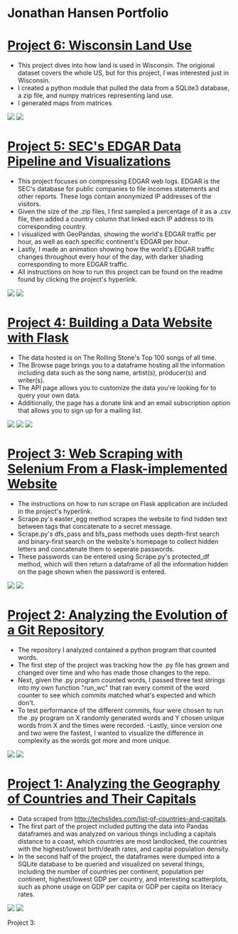 # Jonathan Hansen Portfolio

# [Project 6: Wisconsin Land Use](https://github.com/Jonnyboyy808/Wisconsin_land_use) 
- This project dives into how land is used in Wisconsin. The origional dataset covers the whole US, but for this project, I was interested just in Wisconsin. 
- I created a python module that pulled the data from a SQLite3 database, a zip file, and numpy matrices representing land use. 
- I generated maps from matrices

![](/images/Madison.png)
![](/images/city_plot.png)

# [Project 5: SEC's EDGAR Data Pipeline and Visualizations](https://github.com/Jonnyboyy808/Edgar_Data)
- This project focuses on compressing EDGAR web logs. EDGAR is the SEC's database for public companies to file incomes statements and other reports. These logs contain anonymized IP addresses of the visitors.
- Given the size of the .zip files, I first sampled a percentage of it as a .csv file, then added a country column that linked each IP address to its corresponding country. 
- I visualized with GeoPandas, showing the world's EDGAR traffic per hour, as well as each specific continent's EDGAR per hour. 
- Lastly, I made an animation showing how the world's EDGAR traffic changes throughout every hour of the day, with darker shading corresponding to more EDGAR traffic. 
- All instructions on how to run this project can be found on the readme found by clicking the project's hyperlink.

![](/images/8pm.png)
![](/images/Europe.png)

# [Project 4: Building a Data Website with Flask](https://github.com/Jonnyboyy808/Flask_data_website)
- The data hosted is on The Rolling Stone's Top 100 songs of all time. 
- The Browse page brings you to a dataframe hosting all the information including data such as the song name, artist(s), producer(s) and writer(s). 
- The API page allows you to customize the data you're looking for to query your own data.
- Additionally, the page has a donate link and an email subscription option that allows you to sign up for a mailing list. 

![](/images/Datasite_Homepage.png)
![](/images/Browse_DF.png)
![](/images/API.png)

# [Project 3: Web Scraping with Selenium From a Flask-implemented Website](https://github.com/Jonnyboyy808/hunting_for_treasure)
- The instructions on how to run scrape on Flask application are included in the project's hyperlink.
- Scrape.py's easter_egg method scrapes the website to find hidden text between <span> tags that concatenate to a secret message.
- Scrape.py's dfs_pass and bfs_pass methods uses depth-first search and binary-first search on the website's homepage to collect hidden letters and concatenate them to seperate passwords.
- These passwords can be entered using Scrape.py's protected_df method, which will then return a dataframe of all the information hidden on the page shown when the password is entered. 
  
![](/images/Homepage.png)
![](/images/Protected_df.png)
  
# [Project 2: Analyzing the Evolution of a Git Repository](https://github.com/Jonnyboyy808/.py_Program_Complexity)
- The repository I analyzed contained a python program that counted words. 
- The first step of the project was tracking how the .py file has grown and changed over time and who has made those changes to the repo. 
- Next, given the .py program counted words, I passed three test strings into my own function "run_wc" that ran every commit of the word counter to see which commits matched what's expected and which don't. 
- To test performance of the different commits, four were chosen to run the .py program on X randomly generated words and Y chosen unique words from X and the times were recorded. 
-Lastly, since version one and two were the fastest, I wanted to visualize the difference in complexity as the words got more and more unique. 

![](/images/Complexity_DF.png)
![](/images/Complexity.png)


# [Project 1: Analyzing the Geography of Countries and Their Capitals](https://github.com/Jonnyboyy808/Country_and_Capital_Geography-)
- Data scraped from http://techslides.com/list-of-countries-and-capitals.
- The first part of the project included putting the data into Pandas dataframes and was analyzed on various things including a capitals distance to a coast, which countries are most landlocked, the countries with the highest/lowest birth/death rates, and capital population density. 
- In the second half of the project, the dataframes were dumped into a SQLite database to be queried and visualized on several things, including the number of countries per continent, population per continent, highest/lowest GDP per country, and interesting scatterplots, such as phone usage on GDP per capita or GDP per capita on literacy rates. 

![](/images/Death:Birth%20rate%20DF.png)
![](/images/Death-birth-rates.png)

Project 3: 
